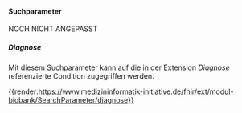 #### Suchparameter
NOCH NICHT ANGEPASST

##### Diagnose

Mit diesem Suchparameter kann auf die in der Extension *Diagnose* referenzierte Condition zugegriffen werden.

{{render:https://www.medizininformatik-initiative.de/fhir/ext/modul-biobank/SearchParameter/diagnose}}